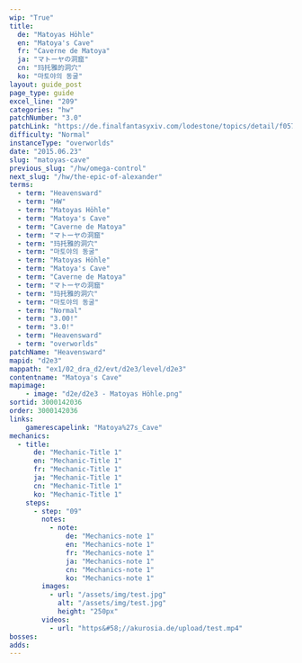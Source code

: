 ```yaml
---
wip: "True"
title:
  de: "Matoyas Höhle"
  en: "Matoya's Cave"
  fr: "Caverne de Matoya"
  ja: "マトーヤの洞窟"
  cn: "玛托雅的洞穴"
  ko: "마토야의 동굴"
layout: guide_post
page_type: guide
excel_line: "209"
categories: "hw"
patchNumber: "3.0"
patchLink: "https://de.finalfantasyxiv.com/lodestone/topics/detail/f0575b82a639492e5a70e34d823d77bddcb7f686"
difficulty: "Normal"
instanceType: "overworlds"
date: "2015.06.23"
slug: "matoyas-cave"
previous_slug: "/hw/omega-control"
next_slug: "/hw/the-epic-of-alexander"
terms:
  - term: "Heavensward"
  - term: "HW"
  - term: "Matoyas Höhle"
  - term: "Matoya's Cave"
  - term: "Caverne de Matoya"
  - term: "マトーヤの洞窟"
  - term: "玛托雅的洞穴"
  - term: "마토야의 동굴"
  - term: "Matoyas Höhle"
  - term: "Matoya's Cave"
  - term: "Caverne de Matoya"
  - term: "マトーヤの洞窟"
  - term: "玛托雅的洞穴"
  - term: "마토야의 동굴"
  - term: "Normal"
  - term: "3.00!"
  - term: "3.0!"
  - term: "Heavensward"
  - term: "overworlds"
patchName: "Heavensward"
mapid: "d2e3"
mappath: "ex1/02_dra_d2/evt/d2e3/level/d2e3"
contentname: "Matoya's Cave"
mapimage:
    - image: "d2e/d2e3 - Matoyas Höhle.png"
sortid: 3000142036
order: 3000142036
links:
    gamerescapelink: "Matoya%27s_Cave"
mechanics:
  - title:
      de: "Mechanic-Title 1"
      en: "Mechanic-Title 1"
      fr: "Mechanic-Title 1"
      ja: "Mechanic-Title 1"
      cn: "Mechanic-Title 1"
      ko: "Mechanic-Title 1"
    steps:
      - step: "09"
        notes:
          - note:
              de: "Mechanics-note 1"
              en: "Mechanics-note 1"
              fr: "Mechanics-note 1"
              ja: "Mechanics-note 1"
              cn: "Mechanics-note 1"
              ko: "Mechanics-note 1"
        images:
          - url: "/assets/img/test.jpg"
            alt: "/assets/img/test.jpg"
            height: "250px"
        videos:
          - url: "https&#58;//akurosia.de/upload/test.mp4"
bosses:
adds:
---
```

